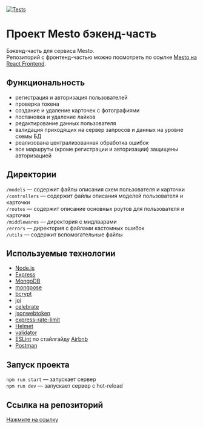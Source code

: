[![Tests](../../actions/workflows/tests-14-sprint.yml/badge.svg)](../../actions/workflows/tests-14-sprint.yml)
# Проект Mesto бэкенд-часть
Бэкенд-часть для сервиса Mesto.  
Репозиторий с фронтенд-частью можно посмотреть по ссылке [Mesto на React Frontend](https://github.com/SvetAlexa/react-mesto-auth).

## Функциональность
* регистрация и авторизация пользователей
* проверка токена
* создание и удаление карточек с фотографиями
* постановка и удаление лайков
* редактирование данных пользователя
* валидация приходящих на сервер запросов и данных на уровне схемы БД
* реализована централизованная обработка ошибок
* все маршруты (кроме регистрации и авторизации) защищены авторизацией

## Директории

`/models` — содержит файлы описания схем пользователя и карточки  
`/controllers` — содержит файлы описания моделей пользователя и карточки  
`/routes` — содержит описание основных роутов для пользователя и карточки  
`/middlewares` — директория с мидлварами  
`/errors` — директория с файлами кастомных ошибок  
`/utils` — содержит вспомогательные файлы   

## Используемые технологии
* [Node.js](https://nodejs.org/en)
* [Express](https://expressjs.com/ru/)
* [MongoDB](https://www.mongodb.com/try/download/community)
* [mongoose](https://mongoosejs.com/)
* [bcrypt](https://www.npmjs.com/package/bcrypt)
* [joi](https://www.npmjs.com/package/joi#joi)
* [celebrate](https://www.npmjs.com/package/celebrate?activeTab=readme)
* [jsonwebtoken](https://www.npmjs.com/package/jsonwebtoken)
* [express-rate-limit](https://www.npmjs.com/package/express-rate-limit)
* [Helmet](https://www.npmjs.com/package/helmet)
* [validator](https://www.npmjs.com/package/validator)
* [ESLint](https://www.npmjs.com/package/eslint) по стайлгайду [Airbnb](https://www.npmjs.com/package/eslint-config-airbnb-base)
* [Postman](https://www.postman.com/)

## Запуск проекта

`npm run start` — запускает сервер   
`npm run dev` — запускает сервер с hot-reload

## Ссылка на репозиторий

[Нажмите на ссылку](https://github.com/SvetAlexa/express-mesto-gha/ "https://github.com/SvetAlexa/express-mesto-gha/")
